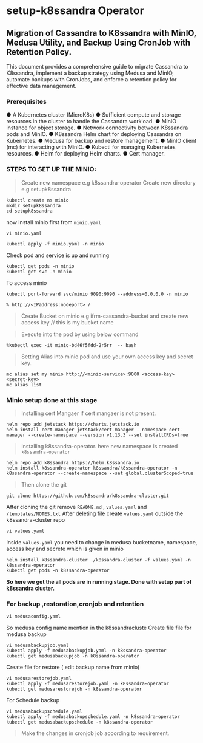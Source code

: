 # setup-k8ssandra Operator
## Migration of Cassandra to K8ssandra with MinIO, Medusa Utility, and Backup Using CronJob with Retention Policy.

This document provides a comprehensive guide to migrate Cassandra to K8ssandra, implement a backup strategy using Medusa and MinIO, automate backups with CronJobs, and enforce a retention policy for effective data management.

### Prerequisites
●	A Kubernetes cluster (MicroK8s)
●	Sufficient compute and storage resources in the cluster to handle the Cassandra workload.
●	MinIO instance for object storage.
●	Network connectivity between K8ssandra pods and MinIO.
●	K8ssandra Helm chart for deploying Cassandra on Kubernetes.
●	Medusa for backup and restore management.
●	MinIO client (mc) for interacting with MinIO.
●	Kubectl for managing Kubernetes resources.
●	Helm for deploying Helm charts.
●	Cert manager.

### STEPS TO SET UP THE MINIO:
> Create new namespace e.g k8ssandra-operator
> Create new directory  e.g setupk8ssandra

```
kubectl create ns minio
mkdir setupk8ssandra
cd setupk8ssandra
```

now install minio first from `minio.yaml`

```
vi minio.yaml
```
```
kubectl apply -f minio.yaml -n minio
```
Check pod and service is up and running

```
kubectl get pods -n minio
kubectl get svc -n minio
```
To access minio 
```
kubectl port-forward svc/minio 9090:9090 --address=0.0.0.0 -n minio
```
```
% http://<IPaddress:nodeport> /
```
> Create Bucket on minio e.g ifrm-cassandra-bucket and create new  access key // this is my bucket name

> Execute into the  pod  by using below command
```
%kubectl exec -it minio-bd46f5fdd-2r5rr  -- bash
```
> Setting Alias into minio pod and use your own access key and secret key.
```
mc alias set my minio http://<minio-service>:9000 <access-key> <secret-key>
mc alias list
```

### Minio setup done at this stage

> Installing cert Mangaer if cert mangaer is not present.
```
helm repo add jetstack https://charts.jetstack.io
helm install cert-manager jetstack/cert-manager --namespace cert-manager --create-namespace --version v1.13.3 --set installCRDs=true
```
> Installing k8ssandra-operator. here new namespace is created ` k8ssandra-operator`
```
helm repo add k8ssandra https://helm.k8ssandra.io
helm install k8ssandra-operator k8ssandra/k8ssandra-operator -n k8ssandra-operator --create-namespace --set global.clusterScoped=true
```
> Then clone the git
```
git clone https://github.com/k8ssandra/k8ssandra-cluster.git
```
After cloning the git remove `README.md` , `values.yaml`  and `/templates/NOTES.txt` 
After deleting file create `values.yaml`  outside the k8ssandra-cluster repo 
```
vi values.yaml
```
Inside `values.yaml` you need to change in medusa bucketname, namespace, access key and secrete which is given in minio 
```
helm install k8ssandra-cluster ./k8ssandra-cluster -f values.yaml -n k8ssandra-operator
kubectl get pods -n k8ssandra-operator
```
**So here we get the all  pods are in running stage.
Done with setup part of k8ssandra cluster.**

### For backup ,restoration,cronjob and retention 
```
vi medusaconfig.yaml
```
So medusa config name mention in the k8ssandracluste
Create file file for medusa backup
```
vi medusabackupjob.yaml
kubectl apply -f medusabackupjob.yaml -n k8ssandra-operator
kubectl get medusabackupjob -n k8ssandra-operator
```
Create file for restore ( edit backup name from minio)
```
vi medusarestorejob.yaml
kubectl apply -f medusarestorejob.yaml -n k8ssandra-operator
kubectl get medusarestorejob -n k8ssandra-operator
```
For Schedule backup 
```
vi medusabackupschedule.yaml
kubectl apply -f medusabackupschedule.yaml -n k8ssandra-operator
kubectl get medusabackupschedule -n k8ssandra-operator
```

> Make the changes in cronjob job according to requirement.









